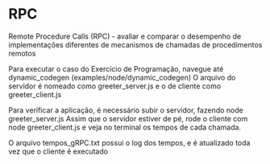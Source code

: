 # RPC
Remote Procedure Calls (RPC) - avaliar e comparar o desempenho de implementações diferentes de mecanismos de chamadas de procedimentos remotos

Para executar o caso do Exercício de Programação, navegue até dynamic_codegen (examples/node/dynamic_codegen)
O arquivo do servidor é nomeado como greeter_server.js e o de cliente como greeter_client.js

Para verificar a aplicação, é necessário subir o servidor, fazendo node greeter_server.js
Assim que o servidor estiver de pé, rode o cliente com node greeter_client.js e veja no terminal os tempos de cada chamada.

O arquivo tempos_gRPC.txt possui o log dos tempos, e é atualizado toda vez que o cliente é executado
